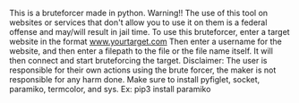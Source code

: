 This is a bruteforcer made in python.
Warning!! The use of this tool on websites or services that don't allow you to use it on them is a federal offense and may/will result in jail time.
To use this bruteforcer, enter a target website in the format www.yourtarget.com
Then enter a username for the website, and then enter a filepath to the file or the file name itself.
It will then connect and start bruteforcing the target.
Disclaimer: The user is responsible for their own actions using the brute forcer, the maker is not responsible for any harm done.
Make sure to install pyfiglet, socket, paramiko, termcolor, and sys. Ex: pip3 install paramiko
